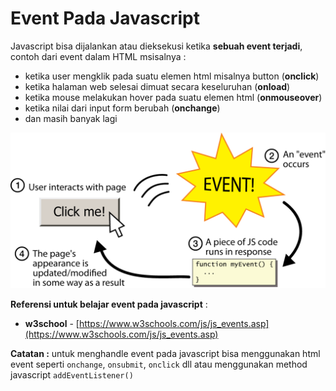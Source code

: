 # Event Pada Javascript

Javascript bisa dijalankan atau dieksekusi ketika **sebuah event terjadi**, contoh dari event dalam HTML msisalnya : 

- ketika user mengklik pada suatu elemen html misalnya button (**onclick**)
- ketika halaman web selesai dimuat secara keseluruhan (**onload**)
- ketika mouse melakukan hover pada suatu elemen html (**onmouseover**)
- ketika nilai dari input form berubah (**onchange**)
- dan masih banyak lagi

![javascript-event](event.png)



**Referensi untuk belajar event pada javascript** :

- **w3school** - [https://www.w3schools.com/js/js_events.asp](https://www.w3schools.com/js/js_events.asp)

**Catatan :** untuk menghandle event pada javascript bisa menggunakan html event seperti `onchange`, `onsubmit`, `onclick` dll atau menggunakan method javascript `addEventListener()`